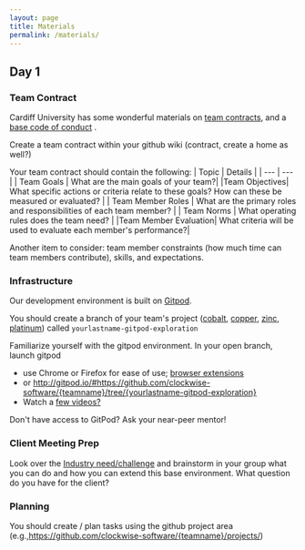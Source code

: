 ```yaml
---
layout: page
title: Materials
permalink: /materials/
---
```


<!-- {% include image.html url="/_images/cover2.jpg" width=175 align="right" %} -->

## Day 1

### Team Contract
Cardiff University has some wonderful materials on [team contracts](https://www.dropbox.com/s/3izv0i4a901fn03/CM6223%20-%201%20-%20Daily%20Diary%20-%20CUESIP%20Guidelines.pdf?dl=0), and a [base code of conduct](https://www.dropbox.com/s/idm0y1f0qysjcrr/CM6223%20-%201%20-%20Daily%20Diary%20-%20CUESIP%20Code%20Of%20Conduct.pdf?dl=0) .

Create a team contract within your github wiki (contract, create a home as well?)

Your team contract should contain the following:
| Topic | Details |
| --- | --- |
|  Team Goals | What are the main goals of your team?| 
|Team Objectives| What specific actions or criteria relate to these goals? How can these be measured or evaluated? |
| Team Member Roles | What are the primary roles and responsibilities of each team member? |
| Team Norms | What operating rules does the team need? | 
|Team Member Evaluation| What criteria will be used to evaluate each member's performance?|

Another item to consider: team member constraints (how much time can team members contribute), skills, and expectations.

### Infrastructure

Our development environment is built on [Gitpod](https://www.gitpod.io).

You should create a branch of your team's project ([cobalt](https://github.com/clockwise-software/cobalt), [copper](https://github.com/clockwise-software/copper), [zinc](https://github.com/clockwise-software/zinc), [platinum](https://github.com/clockwise-software/platinum)) called `yourlastname-gitpod-exploration`

Familiarize yourself with the gitpod environment.
In your open branch, launch gitpod 
 - use Chrome or Firefox for ease of use; [browser extensions](https://www.gitpod.io/docs/browser-extension/)
 - or http://gitpod.io/#https://github.com/clockwise-software/{teamname}/tree/{yourlastname-gitpod-exploration}
 - Watch a [few videos?](https://www.gitpod.io/screencasts/) 
 
Don't have access to GitPod? Ask your near-peer mentor! 

### Client Meeting Prep

Look over the [Industry need/challenge](https://github.com/clockwise-software/copper/tree/marcus_demo#industry-challenge) and brainstorm in your group what you can do and how you can extend this base environment. What question do you have for the client? 

### Planning
You should create / plan tasks using the github project area (e.g.,https://github.com/clockwise-software/{teamname}/projects/)
